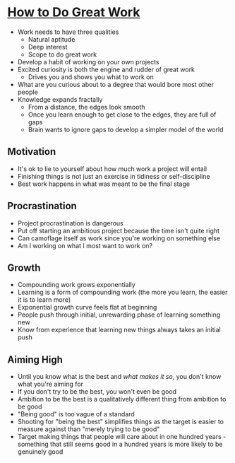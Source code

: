# [How to Do Great Work](http://paulgraham.com/greatwork.html)

* Work needs to have three qualities
  * Natural aptitude
  * Deep interest
  * Scope to do great work
* Develop a habit of working on your own projects
* Excited curiosity is both the engine and rudder of great work
  * Drives you and shows you what to work on
* What are you curious about to a degree that would bore most other people
* Knowledge expands fractally
  * From a distance, the edges look smooth
  * Once you learn enough to get close to the edges, they are full of gaps
  * Brain wants to ignore gaps to develop a simpler model of the world

## Motivation
* It's ok to lie to yourself about how much work a project will entail
* Finishing things is not just an exercise in tidiness or self-discipline
 * Best work happens in what was meant to be the final stage

## Procrastination

* Project procrastination is dangerous
* Put off starting an ambitious project because the time isn't quite right
* Can camoflage itself as work since you're working on something else
* Am I working on what I most want to work on?

## Growth

* Compounding work grows exponentially
* Learning is a form of compounding work (the more you learn, the easier it is to learn more)
* Exponential growth curve feels flat at beginning
* People push through initial, unrewarding phase of learning something new
 * Know from experience that learning new things always takes an initial push

## Aiming High

* Until you know what is the best and _what makes it so_, you don't know what you're aiming for
* If you don't try to be the best, you won't even be good
 * Ambition to be the best is a qualitatively different thing from ambition to be good
 * "Being good" is too vague of a standard
* Shooting for "being the best" simplifies things as the target is easier to measure against than "merely trying to be good"
* Target making things that people will care about in one hundred years - something that still seems good in a hundred years is more likely to be genuinely good
